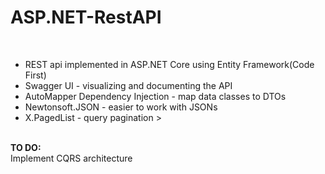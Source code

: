 # ASP.NET-RestAPI
<br>
<ul>
  <li> REST api implemented in ASP.NET Core using Entity Framework(Code First)<br></li>
  <li>Swagger UI - visualizing and documenting the API  <br></li>
  <li>AutoMapper Dependency Injection - map data classes to DTOs<br></li>
  <li>Newtonsoft.JSON - easier to work with JSONs <br></li>
  <li>X.PagedList - query pagination <br</li>></ul>
<br>
<b> TO DO:</b>
<br>Implement CQRS architecture
